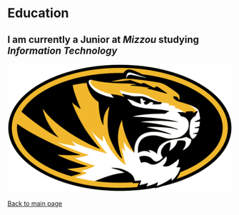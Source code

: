 # Education

## I am currently a Junior at _Mizzou_ studying _Information Technology_
![Mizzou Logo](mizzou.png)

[Back to main page](README.md)
